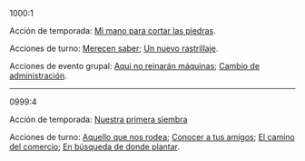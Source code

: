 1000:1

Acción de temporada: 
[Mi mano para cortar las piedras](Mi%20mano%20para%20cortar%20las%20piedras.md).

Acciones de turno: 
[Merecen saber](Merecen%20saber.md);
[Un nuevo rastrillaje](Un%20nuevo%20rastrillaje.md).

Acciones de evento grupal: 
[Aqui no reinarán máquinas](Aqui%20no%20reinarán%20máquinas.md);
[Cambio de administración](../../../../Y1000/S1/Kaukel/Vatshana/Cambio%20de%20administración.md).

---

0999:4

Acción de temporada: 
[Nuestra primera siembra](../../../../Archivo/Y0999/S4/Kaukel/Vatshana/Nuestra%20primera%20siembra.md)

Acciones de turno: [Aquello que nos rodea](../../../../Archivo/Y0999/S4/Kaukel/Vatshana/Aquello%20que%20nos%20rodea.md);
[Conocer a tus amigos](../../../../Archivo/Y0999/S4/Kaukel/Vatshana/Conocer%20a%20tus%20amigos.md);
[El camino del comercio](/Archivo/Y0999/S4/Kaukel/Vatshana/Aquello%20que%20nos%20rodea.md);
[En búsqueda de donde plantar](../../../../Archivo/Y0999/S4/Kaukel/Vatshana/En%20búsqueda%20de%20donde%20plantar.md).
